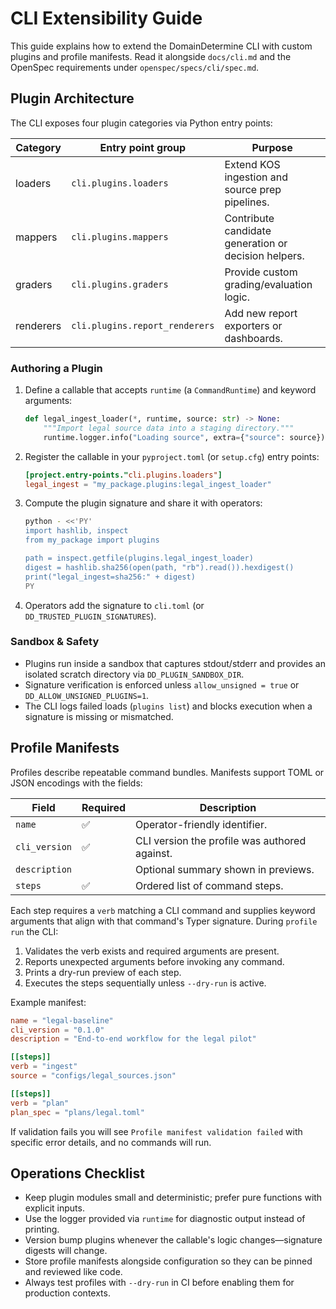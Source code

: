 # CLI Extensibility Guide

This guide explains how to extend the DomainDetermine CLI with custom plugins and profile manifests. Read it alongside `docs/cli.md` and the OpenSpec requirements under `openspec/specs/cli/spec.md`.

## Plugin Architecture

The CLI exposes four plugin categories via Python entry points:

| Category | Entry point group              | Purpose |
|----------|--------------------------------|---------|
| loaders  | `cli.plugins.loaders`          | Extend KOS ingestion and source prep pipelines. |
| mappers  | `cli.plugins.mappers`          | Contribute candidate generation or decision helpers. |
| graders  | `cli.plugins.graders`          | Provide custom grading/evaluation logic. |
| renderers| `cli.plugins.report_renderers` | Add new report exporters or dashboards. |

### Authoring a Plugin

1. Define a callable that accepts `runtime` (a `CommandRuntime`) and keyword arguments:
   ```python
   def legal_ingest_loader(*, runtime, source: str) -> None:
       """Import legal source data into a staging directory."""
       runtime.logger.info("Loading source", extra={"source": source})
   ```
2. Register the callable in your `pyproject.toml` (or `setup.cfg`) entry points:
   ```toml
   [project.entry-points."cli.plugins.loaders"]
   legal_ingest = "my_package.plugins:legal_ingest_loader"
   ```
3. Compute the plugin signature and share it with operators:
   ```bash
   python - <<'PY'
   import hashlib, inspect
   from my_package import plugins

   path = inspect.getfile(plugins.legal_ingest_loader)
   digest = hashlib.sha256(open(path, "rb").read()).hexdigest()
   print("legal_ingest=sha256:" + digest)
   PY
   ```
4. Operators add the signature to `cli.toml` (or `DD_TRUSTED_PLUGIN_SIGNATURES`).

### Sandbox & Safety

* Plugins run inside a sandbox that captures stdout/stderr and provides an isolated scratch directory via `DD_PLUGIN_SANDBOX_DIR`.
* Signature verification is enforced unless `allow_unsigned = true` or `DD_ALLOW_UNSIGNED_PLUGINS=1`.
* The CLI logs failed loads (`plugins list`) and blocks execution when a signature is missing or mismatched.

## Profile Manifests

Profiles describe repeatable command bundles. Manifests support TOML or JSON encodings with the fields:

| Field        | Required | Description |
|--------------|----------|-------------|
| `name`       | ✅        | Operator-friendly identifier. |
| `cli_version`| ✅        | CLI version the profile was authored against. |
| `description`|          | Optional summary shown in previews. |
| `steps`      | ✅        | Ordered list of command steps. |

Each step requires a `verb` matching a CLI command and supplies keyword arguments that align with that command's Typer signature. During `profile run` the CLI:

1. Validates the verb exists and required arguments are present.
2. Reports unexpected arguments before invoking any command.
3. Prints a dry-run preview of each step.
4. Executes the steps sequentially unless `--dry-run` is active.

Example manifest:

```toml
name = "legal-baseline"
cli_version = "0.1.0"
description = "End-to-end workflow for the legal pilot"

[[steps]]
verb = "ingest"
source = "configs/legal_sources.json"

[[steps]]
verb = "plan"
plan_spec = "plans/legal.toml"
```

If validation fails you will see `Profile manifest validation failed` with specific error details, and no commands will run.

## Operations Checklist

- Keep plugin modules small and deterministic; prefer pure functions with explicit inputs.
- Use the logger provided via `runtime` for diagnostic output instead of printing.
- Version bump plugins whenever the callable's logic changes—signature digests will change.
- Store profile manifests alongside configuration so they can be pinned and reviewed like code.
- Always test profiles with `--dry-run` in CI before enabling them for production contexts.

